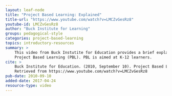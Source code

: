 ```yaml
---
layout: leaf-node
title: "Project Based Learning: Explained"
title-url: "https://www.youtube.com/watch?v=LMCZvGesRz8"
youtube-id: LMCZvGesRz8
author: "Buck Institute for Learning"
groups: pedagogical-style
categories: project-based-learning
topics: introductory-resources
summary: >
    This video from Buck Instutite for Education provides a brief explanation of
    Project Based Learning (PBL). PBL is aimed at K-12 learners.
cite: >
    Buck Institute for Education. (2010, September 10). Project Based Learning: Explained.
    Retrieved from https://www.youtube.com/watch?v=LMCZvGesRz8
pub-date: 2010-09-10
added-date: 2017-04-24
resource-type: video
---
```

